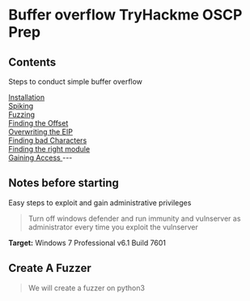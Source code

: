 # Buffer overflow TryHackme OSCP Prep

## Contents

Steps to conduct simple buffer overflow

<a href="https://github.com/catx0rr/bufferoverflow/tree/master/vulnserver#installing-the-vuln-server">
	Installation
</a>
<br />
<a href="https://github.com/catx0rr/bufferoverflow/tree/master/vulnserver#spiking">
	Spiking
</a>
<br />
<a href="https://github.com/catx0rr/bufferoverflow/tree/master/vulnserver#fuzzing">
	Fuzzing
</a>
<br />
<a href="https://github.com/catx0rr/bufferoverflow/tree/master/vulnserver#finding-the-offset">
	Finding the Offset
</a>
<br />
<a href="https://github.com/catx0rr/bufferoverflow/tree/master/vulnserver#overwriting-the-eip">
	Overwriting the EIP
</a>
<br />
<a href="https://github.com/catx0rr/bufferoverflow/tree/master/vulnserver#finding-bad-characters">
	Finding bad Characters
</a>
<br />
<a href="https://github.com/catx0rr/bufferoverflow/tree/master/vulnserver#finding-the-right-module">
	Finding the right module
</a>
<br />
<a href="https://github.com/catx0rr/bufferoverflow/tree/master/vulnserver#gaining-access">
	Gaining Access
</a>
---

## Notes before starting
Easy steps to exploit and gain administrative privileges
> Turn off windows defender and run immunity and vulnserver as administrator
> every time you exploit the vulnserver

**Target:** Windows 7 Professional v6.1 Build 7601



## Create A Fuzzer

> We will create a fuzzer on python3 

